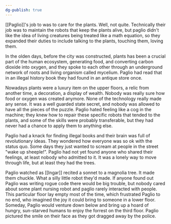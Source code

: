 ```yaml
---
dg-publish: true
---
```

[[Paglio]]'s job to was to care for the plants. Well, not quite.
Technically their job was to maintain the robots that keep the plants
alive, but paglio didn't like the idea of living creatures being
treated like a math equation, so they expanded their duties to include
talking to the plants, touching them, loving them.

In the olden days, before the city was constructed, plants has been a
crucial part of the human ecosystem, generating food, and converting
carbon dioxide into oxygen, and they spoke to each other through an
underground network of roots and living organism called mycelium. Paglio
had read that in an illegal history book they had found in an antique
store once.

Nowadays plants were a luxury item on the upper floors, a relic from
another time, a decoration, a display of wealth. Nobody was really sure
how food or oxygen was created anymore. None of the technology really
made any sense. It was a well guarded state secret, and nobody was
allowed to have all the pieces of the puzzle. Paglio hated feeling like
a cog in the machine; they knew how to repair these specific robots that
tended to the plants, and some of the skills were probably transferable,
but they had never had a chance to apply them to anything else.

Paglio had a knack for finding illegal books and their brain was full of
revolutionary ideas. They wondered how everyone was so ok with the
status quo. Some days they just wanted to scream at people in the street
"wake up sheeple!". Paglio had not yet found anyone who shared their
feelings, at least nobody who admitted to it. It was a lonely way to
move through life, but at least they had the trees.

Paglio watched as [[Ingar]] recited a sonnet to a magnolia tree. It made
them chuckle. What a silly little robot they'd made. If anyone found
out Paglio was writing rogue code there would be big trouble, but nobody
cared about some plant nursing robot and paglio rarely interacted with
people. This particular floor lay empty most of the time, which
frustrated Paglio to no end, who imagined the joy it could bring to
someone in a lower floor. Someday, Paglio would venture down below and
bring up a hoard of hungry, sun-starved humans to enjoy the forrest on
the third floor. Paglio pictured the smile on their face as they got
dragged away by the police.
